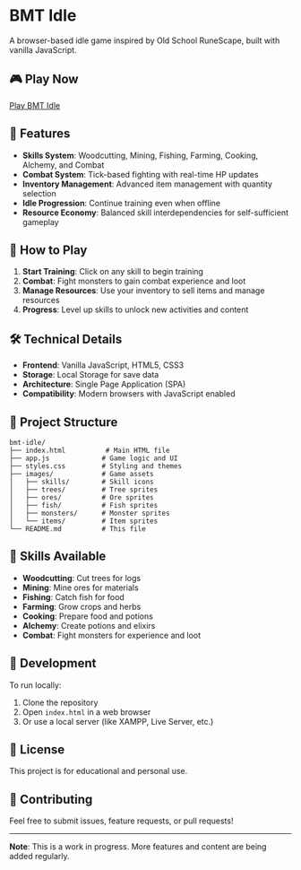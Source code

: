 # BMT Idle

A browser-based idle game inspired by Old School RuneScape, built with vanilla JavaScript.

## 🎮 Play Now

[Play BMT Idle](https://neon681.github.io/bmt-idle)

## 🚀 Features

- **Skills System**: Woodcutting, Mining, Fishing, Farming, Cooking, Alchemy, and Combat
- **Combat System**: Tick-based fighting with real-time HP updates
- **Inventory Management**: Advanced item management with quantity selection
- **Idle Progression**: Continue training even when offline
- **Resource Economy**: Balanced skill interdependencies for self-sufficient gameplay

## 🎯 How to Play

1. **Start Training**: Click on any skill to begin training
2. **Combat**: Fight monsters to gain combat experience and loot
3. **Manage Resources**: Use your inventory to sell items and manage resources
4. **Progress**: Level up skills to unlock new activities and content

## 🛠️ Technical Details

- **Frontend**: Vanilla JavaScript, HTML5, CSS3
- **Storage**: Local Storage for save data
- **Architecture**: Single Page Application (SPA)
- **Compatibility**: Modern browsers with JavaScript enabled

## 📁 Project Structure

```
bmt-idle/
├── index.html          # Main HTML file
├── app.js             # Game logic and UI
├── styles.css         # Styling and themes
├── images/            # Game assets
│   ├── skills/        # Skill icons
│   ├── trees/         # Tree sprites
│   ├── ores/          # Ore sprites
│   ├── fish/          # Fish sprites
│   ├── monsters/      # Monster sprites
│   └── items/         # Item sprites
└── README.md          # This file
```

## 🎨 Skills Available

- **Woodcutting**: Cut trees for logs
- **Mining**: Mine ores for materials
- **Fishing**: Catch fish for food
- **Farming**: Grow crops and herbs
- **Cooking**: Prepare food and potions
- **Alchemy**: Create potions and elixirs
- **Combat**: Fight monsters for experience and loot

## 🔧 Development

To run locally:
1. Clone the repository
2. Open `index.html` in a web browser
3. Or use a local server (like XAMPP, Live Server, etc.)

## 📝 License

This project is for educational and personal use.

## 🤝 Contributing

Feel free to submit issues, feature requests, or pull requests!

---

**Note**: This is a work in progress. More features and content are being added regularly.